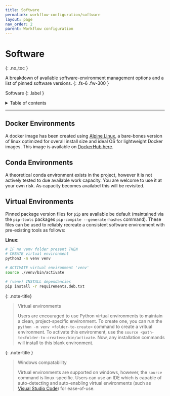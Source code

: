 ```yaml
---
title: Software
permalink: workflow-configuration/software
layout: page
nav_order: 2
parent: Workflow configuration
---
```


# Software
{: .no_toc }

A breakdown of available software-environment management options and a list of pinned software versions.
{: .fs-6 .fw-300 }

Software
{: .label }



<details markdown="block">
  <summary>
    Table of contents
  </summary>
  {: .text-delta }
1. TOC
{:toc}
</details>

---
## Docker Environments
A docker image has been created using [Alpine Linux](), a bare-bones version of linux optimized for overall install size and ideal OS for lightweight Docker images. This image is available on [DockerHub here]().
<!-- TODO: Provide Link -->
<!-- TODO: Provide Link -->

## Conda Environments
A theoretical conda environment exists in the project, however it is not actively tested to due available work capacity. You are welcome to use it at your own risk. As capacity becomes availabel this will be revisited.

## Virtual Environments
Pinned package version files for `pip` are available be default (maintained via the `pip-tools` packages `pip-compile --generate-hashes` command). These files can be used to reliably recreate a consistent software environment with pre-existing tools as follows:

**Linux:**
```bash
# IF no venv folder present THEN
# CREATE virtual environment
python3 -m venv venv

# ACTIVATE virtual environment 'venv'
source ./venv/bin/activate

# (venv) INSTALL dependancies
pip install -r requirements.deb.txt
```

{: .note-title}
> Virtual environments
>
> Users are encouraged to use Python virtual environments to maintain a clean, project-specific environment. To create one, you can run the `python -m venv <folder-to-create>` command to create a vritual environment. To activate this environment, use the `source <path-to<folder-to-create>>/bin/activate`. Now, any installation commands will install to this blank environment.

{: .note-title }
> Windows compatability
>
> Virtual environments are supported on windows, however, the `source` command is linux-specific. Users can use an IDE which is capable of auto-detecting and auto-enabling virtual environments (such as [Visual Studio Code]()) for ease-of-use.